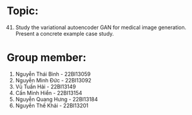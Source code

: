 # Topic:
41. Study the variational autoencoder GAN for medical image generation. Present a concrete example case study.

# Group member:
1. Nguyễn Thái Bình - 22BI13059
2. Nguyễn Minh Đức - 22BI13092
3. Vũ Tuấn Hải - 22BI13149
4. Cấn Minh Hiển - 22BI13154
5. Nguyễn Quang Hưng - 22BI13184
6. Nguyễn Thế Khải - 22BI13201

